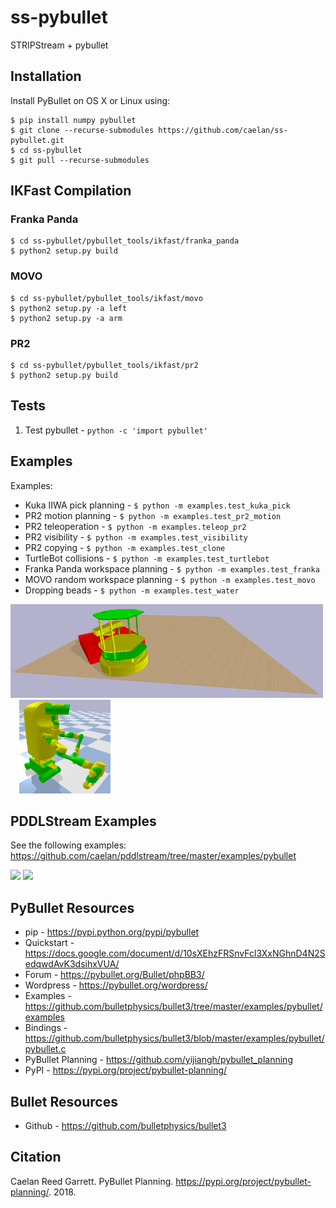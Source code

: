 # ss-pybullet
STRIPStream + pybullet

<!--![Alt text](images/test.png?raw=true "Title")-->
<!--img src="images/pr2.png" height="300">&emsp;<img src="images/kuka.png" height="300"-->

## Installation

Install PyBullet on OS X or Linux using: 
```
$ pip install numpy pybullet
$ git clone --recurse-submodules https://github.com/caelan/ss-pybullet.git
$ cd ss-pybullet
$ git pull --recurse-submodules
```

## IKFast Compilation

### Franka Panda

```
$ cd ss-pybullet/pybullet_tools/ikfast/franka_panda
$ python2 setup.py build
```

### MOVO

```
$ cd ss-pybullet/pybullet_tools/ikfast/movo
$ python2 setup.py -a left
$ python2 setup.py -a arm
```

### PR2

```
$ cd ss-pybullet/pybullet_tools/ikfast/pr2
$ python2 setup.py build
```

## Tests

1) Test pybullet - ```python -c 'import pybullet'```

## Examples

Examples:
* Kuka IIWA pick planning - ```$ python -m examples.test_kuka_pick```
* PR2 motion planning - ```$ python -m examples.test_pr2_motion```
* PR2 teleoperation - ```$ python -m examples.teleop_pr2```
* PR2 visibility - ```$ python -m examples.test_visibility```
* PR2 copying - ```$ python -m examples.test_clone```
* TurtleBot collisions - ```$ python -m examples.test_turtlebot```
* Franka Panda workspace planning - ```$ python -m examples.test_franka```
* MOVO random workspace planning - ```$ python -m examples.test_movo```
* Dropping beads - ```$ python -m examples.test_water```

<img src="images/turtlebot.png" height="150">&emsp;<img src="images/movo.png" height="150">

## PDDLStream Examples

See the following examples: https://github.com/caelan/pddlstream/tree/master/examples/pybullet

[<img src="https://img.youtube.com/vi/3HJrkgIGK7c/0.jpg" height="200">](https://www.youtube.com/watch?v=3HJrkgIGK7c)
[<img src="https://img.youtube.com/vi/oWr6m12nXcM/0.jpg" height="200">](https://www.youtube.com/watch?v=oWr6m12nXcM)

## PyBullet Resources
* pip - https://pypi.python.org/pypi/pybullet
* Quickstart - https://docs.google.com/document/d/10sXEhzFRSnvFcl3XxNGhnD4N2SedqwdAvK3dsihxVUA/
* Forum - https://pybullet.org/Bullet/phpBB3/
* Wordpress - https://pybullet.org/wordpress/
* Examples - https://github.com/bulletphysics/bullet3/tree/master/examples/pybullet/examples
* Bindings - https://github.com/bulletphysics/bullet3/blob/master/examples/pybullet/pybullet.c
* PyBullet Planning - https://github.com/yijiangh/pybullet_planning
* PyPI - https://pypi.org/project/pybullet-planning/

## Bullet Resources
* Github - https://github.com/bulletphysics/bullet3

## Citation

Caelan Reed Garrett. PyBullet Planning. https://pypi.org/project/pybullet-planning/. 2018.
